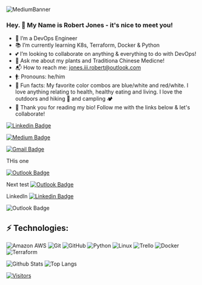 
![MediumBanner](https://user-images.githubusercontent.com/100802530/178038667-17c0ead2-1934-4360-a455-5316fa896527.jpg)


### Hey.  👋 My Name is Robert Jones - it's nice to meet you!
<!--🔭 I’m currently working on-->

- 👀 I’m a DevOps Engineer
- :books: I’m currently learning K8s, Terraform, Docker & Python 
- :two_hearts: I’m looking to collaborate on anything & everything to do with DevOps!
- 💬 Ask me about my plants and Traditiona Chinese Medicne! 
- :mailbox_with_mail: How to reach me: jones.iii.robert@outlook.com
- 🚹: Pronouns: he/him 
- :tada: Fun facts: My favorite color combos are blue/white and red/white.  I love anything relating to health, healthy eating and living. I love the outdoors and hiking 🥾 and campling 🏕️    
- :blue_heart: Thank you for reading my bio! Follow me with the links below & let's collaborate!

[![Linkedin Badge](https://img.shields.io/badge/-Robert%20Jones-blue?style=flat-square&logo=Linkedin&logoColor=white&link=<https://www.linkedin.com/in/robert-iii-jones/>)](<https://www.linkedin.com/in/robert-iii-jones>)

[![Medium Badge](https://img.shields.io/badge/Robert%20Jones-12100E?style=flat-square&logo=medium&logoColor=white&link=<https://medium.com/@jones.iii.robert.it.trainings>)](<https://medium.com/@jones.iii.robert.it.trainings>)

[![Gmail Badge](https://img.shields.io/badge/-jones.iii.robert@outlook.com-c14438?style=flat-square&logo=Gmail&logoColor=white&link=mailto:<jones.iii.robert@outlook.com>)](mailto:<jones.iii.robert@outlook.com>)

THis one

[![Outlook Badge](https://img.shields.io/badge/-Robert%20Jones-blue?style=flat-square&logo=Outlook&logo=Gmail&logoColor=white&link=mailto:<jones.iii.robert@outlook.com>)](mailto:<jones.iii.robert@outlook.com>)

Next test
[![Outlook Badge](https://img.shields.io/badge/-Robert%20Jones-blue?style=flat-square&logo=Linkedin&logoColor=white&link=<https://www.linkedin.com/in/kinseyparham/>)](<https://www.linkedin.com/in/kinseyparham/>)

LinkedIn
[![Linkedin Badge](https://img.shields.io/badge/-Robert%20Jones-blue?style=flat-square&logo=Linkedin&logoColor=white&link=<https://www.linkedin.com/in/kinseyparham/>)](<https://www.linkedin.com/in/kinseyparham/>)


![Outlook Badge](https://user-images.githubusercontent.com/89417860/216736180-cad73627-3fd8-41a2-9129-8fdb18ab56cb.png)


## ⚡ Technologies:

![Amazon AWS](https://img.shields.io/badge/Amazon%20AWS-232F3E?style=flat-square&logo=amazon-aws)
![Git](https://img.shields.io/badge/-Git-black?style=flat-square&logo=git)
![GitHub](https://img.shields.io/badge/-GitHub-181717?style=flat-square&logo=github)
![Python](https://img.shields.io/badge/-Python-black?style=flat-square&logo=Python)
![Linux](https://img.shields.io/badge/Linux-FCC624?style=flat-square&logo=linux&logoColor=black)
![Trello](https://img.shields.io/badge/Trello-%23026AA7.svg?style=flat-square&logo=Trello&logoColor=white)
![Docker](https://img.shields.io/badge/docker-%230db7ed.svg?style=for-the-badge&logo=docker&logoColor=white)
![Terraform](https://img.shields.io/badge/terraform-%235835CC.svg?style=for-the-badge&logo=terraform&logoColor=white)

![Github Stats](https://github-readme-stats.vercel.app/api?username=Abamikhu&count_private=true&show_icons=true&include_all_commits=true)
![Top Langs](https://github-readme-stats.vercel.app/api/top-langs/?username=Abamikhu&hide=TeX&layout=compact)



[![Visitors](https://api.visitorbadge.io/api/visitors?path=<Abamikhu>%2F<Abamikhu>&label=VISITORS&countColor=%23263759)](https://visitorbadge.io/status?path=<Abamikhu>%2F<Abamikhu>)
